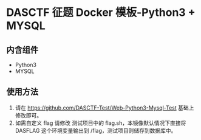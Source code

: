 # DASCTF 征题 Docker 模板-Python3 + MYSQL
## 内含组件
- Python3
- MYSQL

## 使用方法
1. 请在 https://github.com/DASCTF-Test/Web-Python3-Mysql-Test  基础上修改即可。
2. 如需自定义 flag 请修改 测试项目中的 flag.sh，本镜像默认情况下直接将 DASFLAG 这个环境变量输出到 /flag，测试项目则储存到数据库中。
